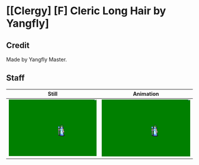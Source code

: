 # [\[Clergy\] \[F\] Cleric Long Hair by Yangfly]

## Credit

Made by Yangfly Master.
	
## Staff

| Still | Animation |
| :---: | :-------: |
| ![Staff still](./Staff_000.png) | ![Staff animation](./Staff.gif) |
